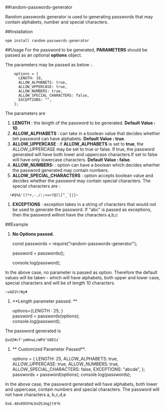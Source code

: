 <!-- prettier-ignore-start -->
<!-- SOMETHING AUTO-GENERATED BY TOOLS - START -->

##random-passwords-generator

Random passwords generator is used to generating passwords that may contain alphabets, number and special characters. 

##Installation

`npm install random-passwords-generator`

##Usage
For the password to be generated, **PARAMETERS** should be passed as an optional **options** object.

The parameters may be passed as below :. 



    	options = {
    	  LENGTH: 10,
    	  ALLOW_ALPHABETS: true,
    	  ALLOW_UPPERCASE: true,
    	  ALLOW_NUMBERS: true,
    	  ALLOW_SPECIAL_CHARACTERS: false,
    	  EXCEPTIONS: "",
    	};

The parameters are 
1. **LENGTH** : the length of the password to be generated. **Default Value : 10**.
1. **ALLOW_ALPHABETS** : can take in a boolean value that decides whether teh password can have alphabets. **Default Value : true**.
1. **ALLOW_UPPERCASE** : if **ALLOW_ALPHABETS** is set to **true**, the ALLOW_UPPERCASE may be set to true or false. If true, the password generated will have both lower and uppercase characters.If set to false will have only lowercase characters. **Default Value : false**.
1. **ALLOW_NUMBERS:** : option  can have a boolean which  decides wherher the password generated may contain numbers.
1. **ALLOW_SPECIAL_CHARACTERS** : option accepts boolean value and decides whether the password may contain special characters. 
The special characters are :
```
  !#$%&'()*+,-./:;<=>?@[\]^_`{|}~
```
1.  **EXCEPTIONS** : exception takes in a string of characters that would not be used to generate the password. If "abc" is passed as exceptions, then the password willnot have the characters a,b,c

##Example
1. **No Options passed.**


    const passwords = require("random-passwords-generator");
    
    password = passwords();
    
    console.log(password);

In the above case, no parameter is passed as option. Therefore the default values will be taken - which will have alphabets, both upper and lower case, special characters and will be of length 10 characters. 

    ~v&D1%!Wy#

1.  **Length parameter passed. **


    options={LENGTH : 25; }   
    password = passwords(options);    
    console.log(password);
	
The password generated is 


    @sdZ#cf'ymHnwLcWPd'U0ESz`
	

1. ** Customized Parameter Passed**.


    options = {
      LENGTH: 25,
      ALLOW_ALPHABETS: true,
      ALLOW_UPPERCASE: true,
      ALLOW_NUMBERS: true,
      ALLOW_SPECIAL_CHARACTERS: false,
      EXCEPTIONS: "abcde",
    };
    passwords = password(options);
    console.log(passwords);

In the above case, the password generated will have alphabets, both lower and uppercase, contain numbers and special characters. The password will not have characters a, b,c,d,e



    Ox6.48v095FHLOxD5Jmg[t9?k


<!-- SOMETHING AUTO-GENERATED BY TOOLS - END -->
<!-- prettier-ignore-end -->
